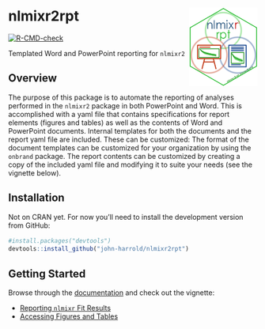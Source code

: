 
<!-- README.md is generated from README.Rmd. Please edit that file -->

# nlmixr2rpt <img src="man/figures/nlmixr2rpt_hex.png" align="right" width="138.5" />

<!-- badges: start -->

[![R-CMD-check](https://github.com/john-harrold/nlmixr2rpt/workflows/R-CMD-check/badge.svg)](https://github.com/john-harrold/nlmixr2rpt/actions)
<!---
[![CRAN checks](https://cranchecks.info/badges/summary/nlmixr2rpt)](https://cran.r-project.org/web/checks/check_results_nlmixr2rpt.html)
--> <!-- badges: end -->

Templated Word and PowerPoint reporting for `nlmixr2`

## Overview

The purpose of this package is to automate the reporting of analyses
performed in the `nlmixr2` package in both PowerPoint and Word. This is
accomplished with a yaml file that contains specifications for report
elements (figures and tables) as well as the contents of Word and
PowerPoint documents. Internal templates for both the documents and the
report yaml file are included. These can be customized: The format of
the document templates can be customized for your organization by using
the `onbrand` package. The report contents can be customized by creating
a copy of the included yaml file and modifying it to suite your needs
(see the vignette below).

## Installation

Not on CRAN yet. For now you’ll need to install the development version
from GitHub:

``` r
#install.packages("devtools") 
devtools::install_github("john-harrold/nlmixr2rpt")
```

## Getting Started

Browse through the
[documentation](https://john-harrold.github.io/nlmixr2rpt/) and check
out the vignette:

-   [Reporting `nlmixr` Fit
    Results](https://john-harrold.github.io/nlmixr2rpt/articles/Reporting_nlmixr_Fit_Results.html)
-   [Accessing Figures and
    Tables](https://john-harrold.github.io/nlmixr2rpt/articles/Accessing_Figures_and_Tables.html)
